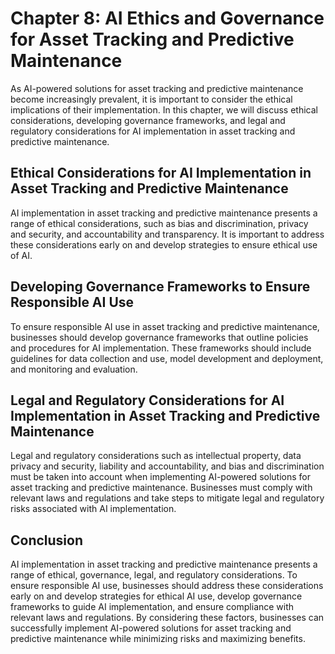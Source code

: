 Chapter 8: AI Ethics and Governance for Asset Tracking and Predictive Maintenance
=================================================================================

As AI-powered solutions for asset tracking and predictive maintenance become increasingly prevalent, it is important to consider the ethical implications of their implementation. In this chapter, we will discuss ethical considerations, developing governance frameworks, and legal and regulatory considerations for AI implementation in asset tracking and predictive maintenance.

Ethical Considerations for AI Implementation in Asset Tracking and Predictive Maintenance
-----------------------------------------------------------------------------------------

AI implementation in asset tracking and predictive maintenance presents a range of ethical considerations, such as bias and discrimination, privacy and security, and accountability and transparency. It is important to address these considerations early on and develop strategies to ensure ethical use of AI.

Developing Governance Frameworks to Ensure Responsible AI Use
-------------------------------------------------------------

To ensure responsible AI use in asset tracking and predictive maintenance, businesses should develop governance frameworks that outline policies and procedures for AI implementation. These frameworks should include guidelines for data collection and use, model development and deployment, and monitoring and evaluation.

Legal and Regulatory Considerations for AI Implementation in Asset Tracking and Predictive Maintenance
------------------------------------------------------------------------------------------------------

Legal and regulatory considerations such as intellectual property, data privacy and security, liability and accountability, and bias and discrimination must be taken into account when implementing AI-powered solutions for asset tracking and predictive maintenance. Businesses must comply with relevant laws and regulations and take steps to mitigate legal and regulatory risks associated with AI implementation.

Conclusion
----------

AI implementation in asset tracking and predictive maintenance presents a range of ethical, governance, legal, and regulatory considerations. To ensure responsible AI use, businesses should address these considerations early on and develop strategies for ethical AI use, develop governance frameworks to guide AI implementation, and ensure compliance with relevant laws and regulations. By considering these factors, businesses can successfully implement AI-powered solutions for asset tracking and predictive maintenance while minimizing risks and maximizing benefits.
